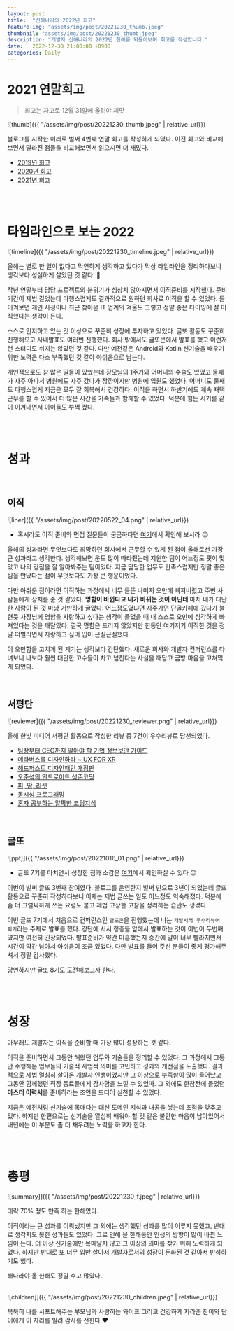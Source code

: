 ```yaml
---
layout: post
title:  "신해나라의 2022년 회고"
feature-img: "assets/img/post/20221230_thumb.jpeg"
thumbnail: "assets/img/post/20221230_thumb.jpeg"
description: "개발자 신해나라의 2022년 한해를 되돌아보며 회고를 작성합니다."
date:   2022-12-30 21:00:00 +0900
categories: Daily
---
```


# 2021 연말회고

> 회고는 자고로 12월 31일에 올려야 제맛 

![thumb]({{ "/assets/img/post/20221230_thumb.jpeg" | relative_url}})<br/>

블로그를 시작한 이래로 벌써 4번째 연말 회고를 작성하게 되었다. 이전 회고와 비교해보면서 달라진 점들을 비교해보면서 읽으시면 더 재밌다. 

- [2019년 회고](https://haenarashin.github.io/daily/2019/12/31/Reviewing_2019.html)
- [2020년 회고](https://haenarashin.github.io/daily/2020/12/31/Reviewing_2020.html)
- [2021년 회고](https://haenarashin.github.io/daily/2022/01/02/Reviewing_2021.html)

<br/><br/>

# 타임라인으로 보는 2022

![timeline]({{ "/assets/img/post/20221230_timeline.jpeg" | relative_url}})<br/>

올해는 별로 한 일이 없다고 막연하게 생각하고 있다가 막상 타임라인을 정리하다보니 생각보다 성실하게 살았던 것 같다. 🤔

작년 연말부터 담당 프로젝트의 분위기가 심상치 않아지면서 이직준비를 시작했다. 준비기간이 제법 길었는데 다행스럽게도 결과적으로 원하던 회사로 이직을 할 수 있었다. 돌이켜보면 개인 사정이나 최근 찾아온 IT 업계의 겨울도 그렇고 정말 좋은 타이밍에 잘 이직했다는 생각이 든다.

스스로 인지하고 있는 것 이상으로 꾸준히 성장에 투자하고 있었다. 글또 활동도 꾸준히 진행해오고 사내발표도 여러번 진행했다. 회사 밖에서도 글또콘에서 발표를 했고 이런저런 스터디도 쉬지는 않았던 것 같다. 다만 예전같은 Android와 Kotlin 신기술을 배우기 위한 노력은 다소 부족했던 것 같아 아쉬움으로 남는다.

개인적으로도 참 많은 일들이 있었는데 장모님의 1주기와 어머니의 수술도 있었고 둘째가 자주 아파서 병원에도 자주 갔다가 잠깐이지만 병원에 입원도 했었다. 어머니도 둘째도 다행스럽게 지금은 모두 잘 회복해서 건강하다. 이직을 하면서 하반기에도 계속 재택근무를 할 수 있어서 더 많은 시간을 가족들과 함께할 수 있었다. 덕분에 힘든 시기를 같이 이겨내면서 아이들도 부쩍 컸다.

<br/><br/>

# 성과

<br/>

## 이직 

![liner]({{ "/assets/img/post/20220522_04.png" | relative_url}})<br/>

- 혹시라도 이직 준비와 면접 질문들이 궁금하다면 [여기](https://haenarashin.github.io/android,/career/2022/05/22/Getting_new_job.html)에서 확인해 보시라 😉

올해의 성과라면 무엇보다도 희망하던 회사에서 근무할 수 있게 된 점이 올해로선 가장 큰 성과라고 생각한다. 생각해보면 운도 많이 따라줬는데 지원한 팀이 어느정도 핏이 맞았고 나의 강점을 잘 알아봐주는 팀이었다. 지금 담당한 업무도 만족스럽지만 정말 좋은 팀을 만났다는 점이 무엇보다도 가장 큰 행운이었다. 

다만 아쉬운 점이라면 이직하는 과정에서 너무 들뜬 나머지 오만에 빠져버렸고 주변 사람들에게 상처를 준 것 같았다. **명함이 바뀐다고 내가 바뀌는 것이 아닌데** 마치 내가 대단한 사람이 된 것 마냥 거만하게 굴었다. 어느정도였냐면 자주가던 단골카페에 갔다가 불현듯 사장님께 명함을 자랑하고 싶다는 생각이 들었을 때 내 스스로 오만에 심각하게 빠져있다는 것을 깨달았다. 결국 명함은 드리지 않았지만 한동안 여기저기 이직한 것을 정말 떠벌리면서 자랑하고 싶어 입이 근질근질했다. 

이 오만함을 고치게 된 계기는 생각보다 간단했다. 새로운 회사와 개발자 컨퍼런스를 다녀보니 나보다 훨씬 대단한 고수들이 차고 넘친다는 사실을 깨닫고 금방 마음을 고쳐먹게 되었다. 

<br/>

## 서평단

![reviewer]({{ "/assets/img/post/20221230_reviewer.png" | relative_url}})<br/>

올해 한빛 미디어 서평단 활동으로 작성한 리뷰 중 7건이 우수리뷰로 당선되었다. 

- [팀장부터 CEO까지 알아야 할 기업 정보보안 가이드](https://haenarashin.github.io/book/2022/02/23/Security_book_review.html)
- [메타버스를 디자인하라 ~ UX FOR XR](https://haenarashin.github.io/book/2022/03/26/UX_FOR_XR.html)
- [헤드퍼스트 디자인패턴 개정판](https://haenarashin.github.io/book/2022/04/23/HF_Design_Pattern_review.html)
- [오준석의 안드로이드 생존코딩](https://haenarashin.github.io/book/android/2022/07/15/Android_survival_coding.html)
- [피, 땀, 리셋](https://haenarashin.github.io/book/2022/08/28/Press_reset_review.html)
- [동시성 프로그래밍](https://haenarashin.github.io/book/2022/10/02/Concurrent_programming_review.html)
- [혼자 공부하는 얄팍한 코딩지식](https://haenarashin.github.io/book/2022/11/27/Thin_it_knowledge_review.html)

<br/>

## 글또

![ppt]]({{ "/assets/img/post/20221016_01.png" | relative_url}})<br/>

- 글또 7기를 마치면서 성장한 점과 소감은 [여기](https://haenarashin.github.io/daily/2022/10/16/To_end_of_ggueltto_7th.html)에서 확인하실 수 있다 😉

이번이 벌써 글또 3번째 참여였다. 블로그를 운영한지 벌써 만으로 3년이 되었는데 글또 활동으로 꾸준히 작성하다보니 이제는 제법 글쓰는 일도 어느정도 익숙해졌다. 덕분에 좀 더 그럴싸하게 쓰는 요령도 붙고 제법 고상한 고찰을 정리하는 습관도 생겼다. 

이번 글또 7기에서 처음으로 컨퍼런스인 `글또콘`을 진행했는데 나는 `개발서적 우수리뷰어 되기`라는 주제로 발표를 했다. 강단에 서서 청중들 앞에서 발표하는 것이 이번이 두번째였지만 여전히 긴장되었다. 발표준비가 약간 미흡했는지 중간에 말이 너무 빨라지면서 시간이 약간 남아서 아쉬움이 조금 있었다. 다만 발표를 들어 주신 분들이 좋게 평가해주셔서 정말 감사했다. 

당연하지만 글또 8기도 도전해보고자 한다. 

<br/><br/>

# 성장

아무래도 개발자는 이직을 준비할 때 가장 많이 성장하는 것 같다. 

이직을 준비하면서 그동안 해왔던 업무와 기술들을 정리할 수 있었다. 그 과정에서 그동안 수행해온 업무들의 기술적 사업적 의미를 고민하고 성과와 개선점을 도출했다. 결과적으로 제법 열심히 살아온 개발자 인생이었지만 그 이상으로 부족함이 많이 들어났고 그동안 함께했던 직장 동료들에게 감사함을 느낄 수 있었따. 그 외에도 한참전에 들었던 **마스터 이력서**를 준비하라는 조언을 드디어 실천할 수 있었다. 

지금은 예전처럼 신기술에 목매다는 대신 도메인 지식과 내공을 쌓는데 초점을 맞추고 있다. 하지만 한편으로는 신기술을 열심히 배워야 할 것 같은 불안한 마음이 남아있어서 내년에는 이 부분도 좀 더 채우려는 노력을 하고자 한다.

<br/><br/>

# 총평

![summary]]({{ "/assets/img/post/20221230_f.jpeg" | relative_url}})

대략 70% 정도 만족 하는 한해였다. 

이직이라는 큰 성과를 이뤄냈지만 그 외에는 생각했던 성과를 많이 이루지 못했고, 반대로 생각지도 못한 성과들도 있었다. 그로 인해 올 한해동안 인생의 방향이 많이 바뀐 느낌이 든다. 더 이상 신기술에만 목매달지 않고 그 이상의 의미를 찾기 위해 노력하게 되었다. 하지만 반대로 또 너무 입만 살아서 개발자로서의 성장이 둔화된 것 같아서 반성하기도 했다. 

해나라야 올 한해도 정말 수고 많았다. 
<br/><br/>

![children]]({{ "/assets/img/post/20221230_children.jpeg" | relative_url}})

묵묵히 나를 서포트해주는 부모님과 사랑하는 와이프 그리고 건강하게 자라준 찬이와 단이에게 이 자리를 빌려 감사를 전한다 ❤️

<br/><br/><br/>
